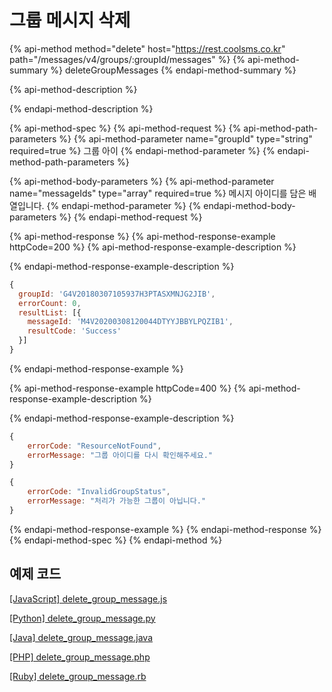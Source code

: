 # 그룹 메시지 삭제

{% api-method method="delete" host="https://rest.coolsms.co.kr" path="/messages/v4/groups/:groupId/messages" %}
{% api-method-summary %}
deleteGroupMessages
{% endapi-method-summary %}

{% api-method-description %}

{% endapi-method-description %}

{% api-method-spec %}
{% api-method-request %}
{% api-method-path-parameters %}
{% api-method-parameter name="groupId" type="string" required=true %}
그룹 아이
{% endapi-method-parameter %}
{% endapi-method-path-parameters %}

{% api-method-body-parameters %}
{% api-method-parameter name="messageIds" type="array" required=true %}
메시지 아이디를 담은 배열입니다.
{% endapi-method-parameter %}
{% endapi-method-body-parameters %}
{% endapi-method-request %}

{% api-method-response %}
{% api-method-response-example httpCode=200 %}
{% api-method-response-example-description %}

{% endapi-method-response-example-description %}

```javascript
{
  groupId: 'G4V20180307105937H3PTASXMNJG2JIB',
  errorCount: 0,
  resultList: [{
    messageId: 'M4V20200308120044DTYYJBBYLPQZIB1',
    resultCode: 'Success'
  }]
}
```
{% endapi-method-response-example %}

{% api-method-response-example httpCode=400 %}
{% api-method-response-example-description %}

{% endapi-method-response-example-description %}

```javascript
{
    errorCode: "ResourceNotFound",
    errorMessage: "그룹 아이디를 다시 확인해주세요."
}

{
    errorCode: "InvalidGroupStatus",
    errorMessage: "처리가 가능한 그룹이 아닙니다."
}
```
{% endapi-method-response-example %}
{% endapi-method-response %}
{% endapi-method-spec %}
{% endapi-method %}

## 예제 코드

[\[JavaScript\] delete\_group\_message.js](https://github.com/coolsms/coolsms-v4-examples/blob/master/javascript/delete_group_messages.js)

[\[Python\] delete\_group\_message.py](https://github.com/coolsms/coolsms-v4-examples/blob/master/python/group/)

[\[Java\] delete\_group\_message.java](https://github.com/coolsms/coolsms-v4-examples/tree/master/java)

[\[PHP\] delete\_group\_message.php](https://github.com/coolsms/coolsms-v4-examples/blob/master/php/delete_group_messages.php)

[\[Ruby\] delete\_group\_message.rb](https://github.com/coolsms/coolsms-v4-examples/blob/master/ruby/delete_group_messages.rb)

